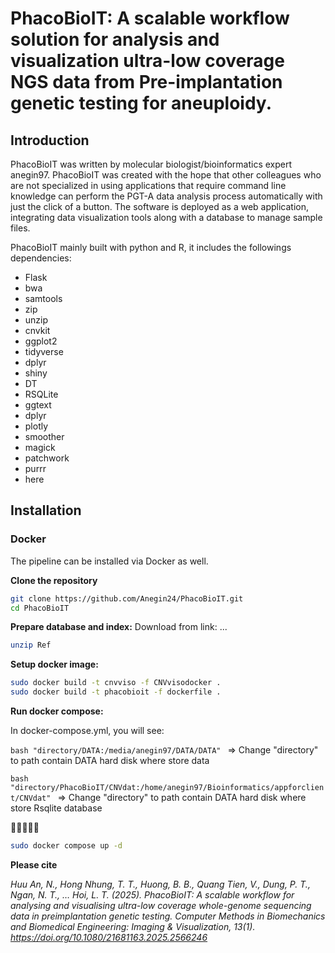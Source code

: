 # PhacoBioIT: A scalable workflow solution for analysis and visualization ultra-low coverage NGS data from Pre-implantation genetic testing for aneuploidy.
## Introduction
PhacoBioIT was written by molecular biologist/bioinformatics expert anegin97. PhacoBioIT was created with the hope that other colleagues who are not specialized in using applications that require command line knowledge can perform the PGT-A data analysis process automatically with just the click of a button. The software is deployed as a web application, integrating data visualization tools along with a database to manage sample files.

PhacoBioIT mainly built with python and R, it includes the followings dependencies:
* Flask
* bwa
* samtools
* zip
* unzip
* cnvkit
* ggplot2
* tidyverse
* dplyr
* shiny
* DT
* RSQLite
* ggtext
* dplyr
* plotly
* smoother
* magick
* patchwork
* purrr
* here
## Installation
### Docker
The pipeline can be installed via Docker as well.


**Clone the repository**
```bash
git clone https://github.com/Anegin24/PhacoBioIT.git
cd PhacoBioIT
```
**Prepare database and index:**
Download from link: ... 
```bash
unzip Ref
```
**Setup docker image:**
```bash
sudo docker build -t cnvviso -f CNVvisodocker .
sudo docker build -t phacobioit -f dockerfile .
```
**Run docker compose:**

In docker-compose.yml, you will see:

```bash "directory/DATA:/media/anegin97/DATA/DATA" ``` => Change "directory" to path contain DATA hard disk where store data
      
```bash "directory/PhacoBioIT/CNVdat:/home/anegin97/Bioinformatics/appforclient/CNVdat" ``` => Change "directory" to path contain DATA hard disk where store Rsqlite database


🚀🚀🚀🚀🚀
```bash
sudo docker compose up -d
```

**Please cite**

_Huu An, N., Hong Nhung, T. T., Huong, B. B., Quang Tien, V., Dung, P. T., Ngan, N. T., … Hoi, L. T. (2025). PhacoBioIT: A scalable workflow for analysing and visualising ultra-low coverage whole-genome sequencing data in preimplantation genetic testing. Computer Methods in Biomechanics and Biomedical Engineering: Imaging & Visualization, 13(1). https://doi.org/10.1080/21681163.2025.2566246_
